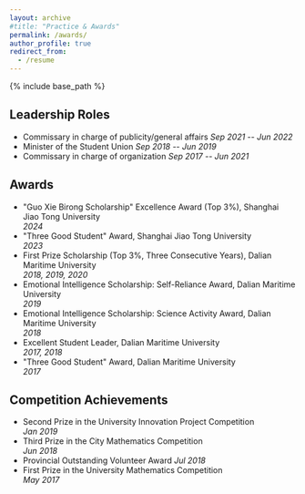 ```yaml
---
layout: archive
#title: "Practice & Awards"
permalink: /awards/
author_profile: true
redirect_from:
  - /resume
---
```

{% include base_path %}

## Leadership Roles
- Commissary in charge of publicity/general affairs
  _Sep 2021_ -- _Jun 2022_
- Minister of the Student Union
  _Sep 2018 -- Jun 2019_
- Commissary in charge of organization
  _Sep 2017 -- Jun 2021_

## Awards
- "Guo Xie Birong Scholarship" Excellence Award (Top 3%), Shanghai Jiao Tong University  
  _2024_
- "Three Good Student" Award, Shanghai Jiao Tong University  
  _2023_
- First Prize Scholarship (Top 3%, Three Consecutive Years), Dalian Maritime University  
  _2018, 2019, 2020_
- Emotional Intelligence Scholarship: Self-Reliance Award, Dalian Maritime University  
  _2019_
- Emotional Intelligence Scholarship: Science Activity Award, Dalian Maritime University  
  _2018_
- Excellent Student Leader, Dalian Maritime University  
  _2017, 2018_
- "Three Good Student" Award, Dalian Maritime University  
  _2017_

## Competition Achievements
- Second Prize in the University Innovation Project Competition  
  _Jan 2019_
- Third Prize in the City Mathematics Competition  
  _Jun 2018_
- Provincial Outstanding Volunteer Award
  _Jul 2018_
- First Prize in the University Mathematics Competition  
  _May 2017_

